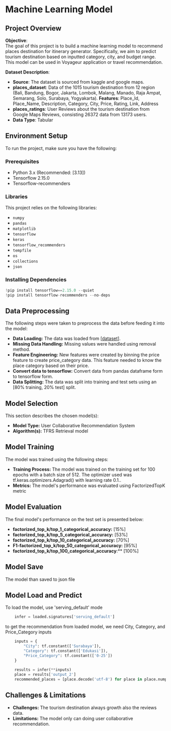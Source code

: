 # Machine Learning Model

## Project Overview

**Objective**:  
The goal of this project is to build a machine learning model to recommend places destination for itinerary generator. 
Specifically, we aim to predict tourism destination based on inputted category, city, and budget range. This model can be used in Voyageur application or travel recommendation.

**Dataset Description**:  
- **Source**: The dataset is sourced from kaggle and google maps.
- **places_dataset**: Data of the 1015 tourism destination from 12 region (Bali, Bandung, Bogor, Jakarta, Lombok, Malang, Manado, Raja Ampat, Semarang, Solo, Surabaya, Yogyakarta).
  **Features**: Place_Id, Place_Name, Description, Category, City, Price, Rating, Link, Address
- **places_ratings**: User Reviews about the tourism destination from Google Maps Reviews, consisting 26372 data from 13173 users. 
- **Data Type**: Tabular

## Environment Setup

To run the project, make sure you have the following:

### Prerequisites
- Python 3.x (Recommended: [3.13])
- Tensorflow 2.15.0
- Tensorflow-recommenders

### Libraries
This project relies on the following libraries:
- `numpy`
- `pandas`
- `matplotlib`
- `tensorflow`
- `keras`
- `tensorflow_recommenders`
- `tempfile`
- `os`
- `collections`
- `json`

### Installing Dependencies
   ```python
  !pip install tensorflow==2.15.0 --quiet
  !pip install tensorflow-recommenders --no-deps
  ```

## Data Preprocessing
The following steps were taken to preprocess the data before feeding it into the model:

* **Data Loading:** The data was loaded from [[dataset](https://github.com/Voyageur-Team/Machine-Learning/tree/main/dataset)].
* **Missing Data Handling:** Missing values were handled using removal method.
* **Feature Engineering:** New features were created by binning the price feature to create price_category data. This feature needed to know the place category based on their price.
* **Convert data to tensorflow:** Convert data from pandas dataframe form to tensorflow form. 
* **Data Splitting:** The data was split into training and test sets using an [80% training, 20% test] split.

## Model Selection

This section describes the chosen model(s):

* **Model Type:** User Collaborative Recommendation System
* **Algorithm(s):** TFRS Retrieval model

## Model Training

The model was trained using the following steps:
* **Training Process:** The model was trained on the training set for 100 epochs with a batch size of 512. The optimizer used was tf.keras.optimizers.Adagrad() with learning rate 0.1..
* **Metrics:** The model's performance was evaluated using FactorizedTopK metric 

## Model Evaluation

The final model's performance on the test set is presented below:

* **factorized_top_k/top_1_categorical_accuracy:** [15%]
* **factorized_top_k/top_5_categorical_accuracy:** [53%]
* **factorized_top_k/top_10_categorical_accuracy:** [70%]
* **F1-factorized_top_k/top_50_categorical_accuracy:** [95%]
* **factorized_top_k/top_100_categorical_accuracy**:** [100%]

## Model Save
The model than saved to json file

## Model Load and Predict
To load the model, use 'serving_default' mode
``` python
    infer = loaded.signatures['serving_default']
```
to get the recommendation from loaded model, we need City, Category, and Price_Category inputs
```python
    inputs = {
        "City": tf.constant(['Surabaya']),
        "Category": tf.constant(['Edukasi']),
        "Price_Category": tf.constant(['0-25'])
    }
    
    results = infer(**inputs)
    place = results['output_2']
    recommended_places = [place.decode('utf-8') for place in place.numpy()[0]]
```

## Challenges & Limitations
* **Challenges:** The tourism destination always growth also the reviews data. 
* **Limitations:** The model only can doing user collaborative recommendation.
